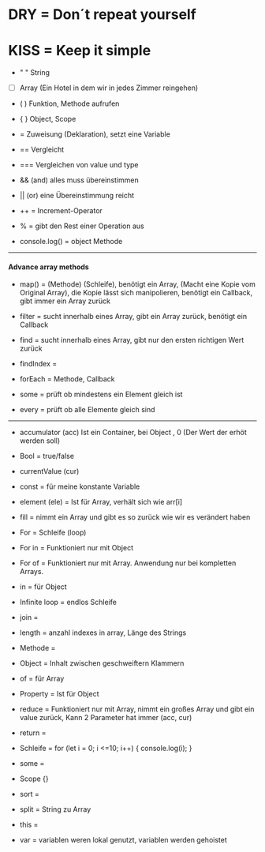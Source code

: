 # DRY = Don´t repeat yourself<br>

# KISS = Keep it simple

- " " String
- [ ] Array (Ein Hotel in dem wir in jedes Zimmer reingehen)
- ( ) Funktion, Methode aufrufen
- { } Object, Scope
- = Zuweisung (Deklaration), setzt eine Variable
- == Vergleicht
- === Vergleichen von value und type
- && (and) alles muss übereinstimmen
- || (or) eine Übereinstimmung reicht

- ++ = Increment-Operator
- % = gibt den Rest einer Operation aus
- console.log() = object Methode

---

#### Advance array methods

- map() = (Methode) (Schleife), benötigt ein Array, (Macht eine Kopie vom Original Array), die Kopie lässt sich manipolieren, benötigt ein Callback, gibt immer ein Array zurück

- filter = sucht innerhalb eines Array, gibt ein Array zurück, benötigt ein Callback

- find = sucht innerhalb eines Array, gibt nur den ersten richtigen Wert zurück

- findIndex =

- forEach = Methode, Callback

- some = prüft ob mindestens ein Element gleich ist

- every = prüft ob alle Elemente gleich sind

---

- accumulator (acc) Ist ein Container, bei Object , 0 (Der Wert der erhöt werden soll)

- Bool = true/false

- currentValue (cur)

- const = für meine konstante Variable

- element (ele) = Ist für Array, verhält sich wie arr[i]

- fill = nimmt ein Array und gibt es so zurück wie wir es verändert haben

- For = Schleife (loop)

- For in =
  Funktioniert nur mit Object

- For of =
  Funktioniert nur mit Array. Anwendung nur bei kompletten Arrays.

- in = für Object

- Infinite loop = endlos Schleife

- join =

- length = anzahl indexes in array, Länge des Strings

- Methode =

- Object = Inhalt zwischen geschweiftern Klammern

- of = für Array

- Property =
  Ist für Object

- reduce = Funktioniert nur mit Array, nimmt ein großes Array und gibt ein value zurück, Kann 2 Parameter hat immer (acc, cur)

- return =

- Schleife = for (let i = 0; i <=10; i++) {
  console.log(i);
  }

- some =

- Scope {}

- sort =

- split = String zu Array

- this =

- var = variablen weren lokal genutzt, variablen werden gehoistet
